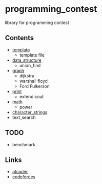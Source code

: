 # programming_contest
library for programming contest

## Contents
 - [template](template/)
	- template file
 - [data_structure](data_structure/)
	- union_find
 - [graph](graph/)
 	- dijkstra
  	- warshall floyd
  	- Ford Fulkerson
 - [print](print/)
 	- extend cout
 - [math](math/)
 	- power
 - [character_strings](character_strings/)
  - text_search

## TODO
 - benchmark

## Links
 - [atcoder](https://beta.atcoder.jp/users/fumiphys)
 - [codeforces](http://codeforces.com/profile/fumiphys)
